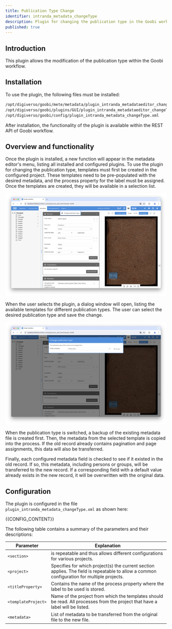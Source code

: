 ```yaml
---
title: Publication Type Change
identifier: intranda_metadata_changeType
description: Plugin for changing the publication type in the Goobi workflow
published: true
---
```


## Introduction
This plugin allows the modification of the publication type within the Goobi workflow.

## Installation
To use the plugin, the following files must be installed:

```bash
/opt/digiverso/goobi/mete/metadata/plugin_intranda_metadataeditor_changeType.jar
/opt/digiverso/goobi/plugins/GUI/plugin_intranda_metadataeditor_changeType-GUI.jar
/opt/digiverso/goobi/config/plugin_intranda_metadata_changeType.xml
```

After installation, the functionality of the plugin is available within the REST API of Goobi workflow.
## Overview and functionality
Once the plugin is installed, a new function will appear in the metadata editor's menu, listing all installed and configured plugins. To use the plugin for changing the publication type, templates must first be created in the configured project. These templates need to be pre-populated with the desired metadata, and the process property for the label must be assigned. Once the templates are created, they will be available in a selection list.

![Functionality of the plugin](screen1_en.png)

When the user selects the plugin, a dialog window will open, listing the available templates for different publication types. The user can select the desired publication type and save the change.

![The type can be selceted here](screen2_en.png)

When the publication type is switched, a backup of the existing metadata file is created first. Then, the metadata from the selected template is copied into the process. If the old record already contains pagination and page assignments, this data will also be transferred.

Finally, each configured metadata field is checked to see if it existed in the old record. If so, this metadata, including persons or groups, will be transferred to the new record. If a corresponding field with a default value already exists in the new record, it will be overwritten with the original data.

## Configuration
The plugin is configured in the file `plugin_intranda_metadata_changeType.xml` as shown here:

{{CONFIG_CONTENT}}

The following table contains a summary of the parameters and their descriptions:

Parameter               | Explanation
------------------------|------------------------------------
| `<section>`             | is repeatable and thus allows different configurations for various projects. |
| `<project>`             | Specifies for which project(s) the current section applies. The field is repeatable to allow a common configuration for multiple projects. |
| `<titleProperty>`       | Contains the name of the process property where the label to be used is stored. |
| `<templateProject>`     | Name of the project from which the templates should be read. All processes from the project that have a label will be listed. |
| `<metadata>`            | List of metadata to be transferred from the original file to the new file. |